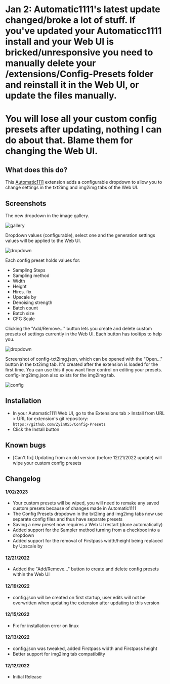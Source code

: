 # Jan 2: Automatic1111's latest update changed/broke a lot of stuff. If you've updated your Automaticc1111 install and your Web UI is bricked/unresponsive you need to manually delete your /extensions/Config-Presets folder and reinstall it in the Web UI, or update the files manually.
# You will lose all your custom config presets after updating, nothing I can do about that. Blame them for changing the Web UI.

## What does this do?
This [Automatic1111](https://github.com/AUTOMATIC1111/stable-diffusion-webui) extension adds a configurable dropdown to allow you to change settings in the txt2img and img2img tabs of the Web UI.

## Screenshots
The new dropdown in the image gallery.

![gallery](https://i.imgur.com/ef0p7wM.jpg)

Dropdown values (configurable), select one and the generation settings values will be applied to the Web UI.

![dropdown](https://i.imgur.com/hWpoR9N.jpg)

Each config preset holds values for:
* Sampling Steps
* Sampling method
* Width
* Height
* Hires. fix
* Upscale by
* Denoising strength
* Batch count
* Batch size
* CFG Scale

Clicking the "Add/Remove..." button lets you create and delete custom presets of settings currently in the Web UI. Each button has tooltips to help you.

![dropdown](https://i.imgur.com/OD8wcSt.jpg)

Screenshot of config-txt2img.json, which can be opened with the "Open..." button in the txt2img tab. It's created after the extension is loaded for the first time. You can use this if you want finer control on editing your presets. config-img2img.json also exists for the img2img tab.

![config](https://i.imgur.com/rLONKXz.jpg)

## Installation
* In your Automatic1111 Web UI, go to the Extensions tab > Install from URL > URL for extension's git repository: `https://github.com/Zyin055/Config-Presets`
* Click the Install button

## Known bugs
* [Can't fix] Updating from an old version (before 12/21/2022 update) will wipe your custom config presets

## Changelog
#### 1/02/2023
* Your custom presets will be wiped, you will need to remake any saved custom presets because of changes made in Automatic1111
* The Config Presets dropdown in the txt2img and img2img tabs now use separate config files and thus have separate presets
* Saving a new preset now requires a Web UI restart (done automatically)
* Added support for the Sampler method turning from a checkbox into a dropdown
* Added support for the removal of Firstpass width/height being replaced by Upscale by
#### 12/21/2022
* Added the "Add/Remove..." button to create and delete config presets within the Web UI
#### 12/19/2022
* config.json will be created on first startup, user edits will not be overwritten when updating the extension after updating to this version
#### 12/15/2022
* Fix for installation error on linux
#### 12/13/2022
* config.json was tweaked, added Firstpass width and Firstpass height
* Better support for img2img tab compatibility
#### 12/12/2022
* Initial Release
